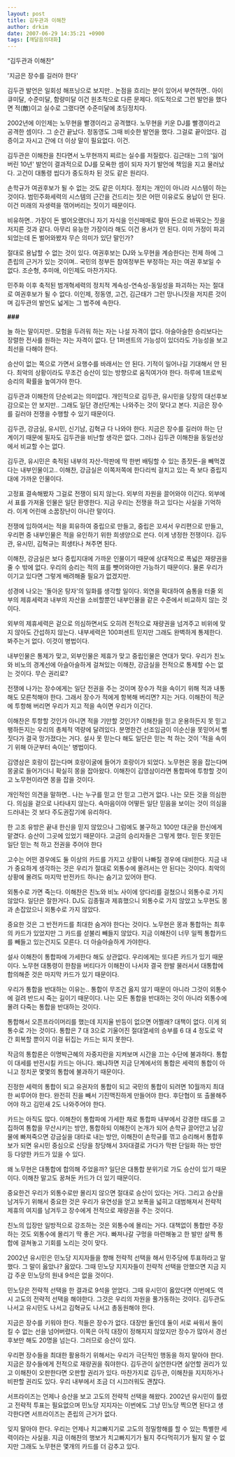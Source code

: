 ```yaml
---
layout: post
title: 김두관과 이해찬
author: drkim
date: 2007-06-29 14:35:21 +0900
tags: [깨달음의대화]
---
```


  


  “김두관과 이해찬” 



  '지금은 장수를 길러야 한다'


김두관 발언은 일회성 해프닝으로 보지만.. 논점을 흐리는 분이 있어서 부연하면.. 아이큐미달, 수준미달, 함량미달 이건 원초적으로 다른 문제다. 의도적으로 그런 발언을 했다면 적(敵)이고 실수로 그랬다면 수준미달에 초딩정치다. 

2002년에 이인제는 노무현을 빨갱이라고 공격했다. 노무현을 키운 DJ를 빨갱이라고 공격한 셈이다. 그 순간 끝났다. 정동영도 그때 비슷한 발언을 했다. 그걸로 끝이었다. 검증이고 자시고 간에 더 이상 말이 필요없다. 이건.

김두관은 이해찬을 친다면서 노무현까지 찌르는 실수를 저질렀다. 김근태는 그의 '잃어버린 10년' 발언이 결과적으로 DJ를 모욕한 셈이 되자 자기 발언에 책임을 지고 물러났다. 고건이 대통령 씹다가 중도하차 된 것도 같은 원리다. 

손학규가 여권후보가 될 수 없는 것도 같은 이치다. 정치는 개인이 아니라 시스템이 하는 것이다. 범민주화세력의 시스템의 근간을 건드리는 짓은 어떤 이유로도 용납이 안 된다. 이건 미래의 자생력을 꺾어버리는 짓이기 때문이다. 

비유하면.. 가장이 돈 벌어오랬더니 자기 자식을 인신매매로 팔아 돈으로 바꿔오는 짓을 저지른 것과 같다. 아무리 유능한 가장이라 해도 이건 용서가 안 된다. 이미 가정이 파괴되었는데 돈 벌어와봤자 무슨 의미가 있단 말인가?

절대로 용납할 수 없는 것이 있다. 여권후보는 DJ와 노무현을 계승한다는 전제 하에 그 존립의 근거가 있는 것이며.. 국민의 정부든 참여정부든 부정하는 자는 여권 후보일 수 없다. 조순형, 추미애, 이인제도 마찬가지다. 

민주화 이후 축적된 범개혁세력의 정치적 계속성-연속성-동일성을 파괴하는 자는 절대로 여권후보가 될 수 없다. 이인제, 정동영, 고건, 김근태가 그런 망나니짓을 저지른 것이며 김두관의 발언도 넓게는 그 범주에 속한다. 

**###**

늘 하는 말이지만.. 모험을 두려워 하는 자는 나설 자격이 없다. 아슬아슬한 승리보다는 장렬한 전사를 원하는 자는 자격이 없다. 단 1퍼센트의 가능성이 있더라도 가능성을 보고 최선을 다해야 한다. 

승산이 없는 쪽으로 가면서 요행수를 바래서는 안 된다. 기적이 일어나길 기대해서 안 된다. 최악의 상황이라도 무조건 승산이 있는 방향으로 움직여가야 한다. 하루에 1프로씩 승리의 확률을 높여가야 한다. 

김두관과 이해찬의 단순비교는 의미없다. 개인적으로 김두관, 유시민을 당장의 대선후보감으로는 안 보지만.. 그래도 일단 경선단계는 나와주는 것이 맞다고 본다. 지금은 장수를 길러야 전쟁을 수행할 수 있기 때문이다. 

김두관, 강금실, 유시민, 신기남, 김혁규 다 나와야 한다. 지금은 장수를 길러야 하는 단계이기 때문에 필자도 김두관을 비난할 생각은 없다. 그러나 김두관 이해찬을 동일선상에서 비교할 수는 없다.

김두관, 유시민은 축적된 내부의 자산-막판에 딱 한번 배팅할 수 있는 종잣돈-을 빼먹겠다는 내부인물이고.. 이해찬, 강금실은 이쪽저쪽에 한다리씩 걸치고 있는 즉 보다 중립지대에 가까운 인물이다. 

고정표 결속해봤자 그걸로 전쟁이 되지 않는다. 외부의 자원을 끌어와야 이긴다. 외부에서 표를 가져올 인물은 일단 환영한다. 지금 우리는 전쟁을 하고 있다는 사실을 기억하라. 이게 어린애 소꿉장난이 아니란 말이다. 

전쟁에 임하여서는 적을 회유하여 중립으로 만들고, 중립은 꼬셔서 우리편으로 만들고, 우리편 중 내부인물은 적을 유인하기 위한 희생양으로 쓴다. 이게 냉정한 전쟁이다. 김두관, 유시민, 김혁규는 희생타나 쳐주면 된다.

이해찬, 강금실은 보다 중립지대에 가까운 인물이기 때문에 상대적으로 폭넓은 재량권을 줄 수 밖에 없다. 우리의 승리는 적의 표를 뺏어와야만 가능하기 때문이다. 물론 우리가 이기고 있다면 그렇게 배려해줄 필요가 없겠지만.

성경에 나오는 '돌아온 탕자'의 일화를 생각할 일이다. 외연을 확대하여 숨통을 터줄 외부의 제휴세력과 내부의 자산을 소비할뿐인 내부인물을 같은 수준에서 비교하지 않는 것이다. 

외부의 제휴세력은 겉으로 의심하면서도 오히려 전적으로 재량권을 넘겨주고 비위에 맞지 않아도 간섭하지 않는다. 내부세력은 100퍼센트 믿지만 그래도 완벽하게 통제한다. 봐주는거 없다. 이것이 병법이다. 

내부인물은 통제가 맞고, 외부인물은 제휴가 맞고 중립인물은 연대가 맞다. 우리가 친노와 비노의 경계선에 아슬아슬하게 걸쳐있는 이해찬, 강금실을 전적으로 통제할 수는 없는 것이다. 무슨 권리로? 

전쟁에 나가는 장수에게는 일단 전권을 주는 것이며 장수가 적을 속이기 위해 적과 내통해도 모른척해야 한다. 그래서 장수가 적에게 항복해 버리면? 지는 거다. 이해찬이 적군에 투항해 버리면 우리가 지고 적을 속이면 우리가 이긴다. 

이해찬은 투항할 것인가 아니면 적을 기만할 것인가? 이해찬을 믿고 운용하든지 못 믿고 팽하든지는 우리의 총체적 역량에 달려있다. 분명한건 선조임금이 이순신을 못믿어서 뻘짓다가 결국 망가졌다는 거다. 설사 못 믿는다 해도 일단은 믿는 척 하는 것이 '적을 속이기 위해 아군부터 속이는' 병법이다. 

김영삼은 호랑이 잡는다며 호랑이굴에 들어가 호랑이가 되었다. 노무현은 몽을 잡는다며 몽굴로 들어가더니 확실히 몽을 잡아왔다. 이해찬이 김영삼이라면 통합파에 투항할 것이고 노무현이라면 몽을 잡을 것이다. 

개인적인 의견을 말하면.. 나는 누구를 믿고 안 믿고 그런거 없다. 나는 모든 것을 의심한다. 의심을 겉으로 나타내지 않는다. 속마음이야 어떻든 일단 믿음을 보이는 것이 의심을 드러내는 것 보다 주도권잡기에 유리하다. 

한 고조 유방은 끝내 한신을 믿지 않았으나 그럼에도 불구하고 100만 대군을 한신에게 맡겼다. 승산이 그곳에 있었기 때문이다. 고금의 승리자들은 그렇게 했다. 믿든 못믿든 일단 믿는 척 하고 전권을 주어야 한다

고수는 어떤 경우에도 둘 이상의 카드를 가지고 상황이 나빠질 경우에 대비한다. 지금 내가 중요하게 생각하는 것은 우리가 절대로 외통수에 몰려서는 안 된다는 것이다. 최악의 상황에 몰려도 마지막 반전카드 하나는 숨기고 있어야 한다. 

외통수로 가면 죽는다. 이해찬은 친노와 비노 사이에 양다리를 걸쳤으니 외통수로 가지 않았다. 일단은 잘한거다. DJ도 김종필과 제휴했으니 외통수로 가지 않았고 노무현도 몽과 손잡았으니 외통수로 가지 않았다.

중요한 것은 그 반전카드를 최대한 숨겨야 한다는 것이다. 노무현은 몽과 통합하는 최후의 카드가 있었지만 그 카드를 섣불리 빼들지 않았다. 지금 이해찬이 너무 일찍 통합카드를 빼들고 있는건지도 모른다. 더 아슬아슬하게 가야한다. 

설사 이해찬이 통합파에 가세한다 해도 상관없다. 우리에게는 또다른 카드가 있기 때문이다. 노무현 대통령이 한참을 버티다가 이해찬이 나서자 결국 한발 물러서서 대통합에 합의해준 것은 마지막 카드가 있기 때문이다. 

우리가 통합을 반대하는 이유는.. 통합이 무조건 옳지 않기 때문이 아니라 그것이 외통수에 걸려 반드시 죽는 길이기 때문이다. 나는 모든 통합을 반대하는 것이 아니라 외통수에 몰려 다죽는 통합을 반대하는 것이다. 

통합해서 오픈프라이머리를 했는데 지지율 반등이 없으면 어쩔래? 대책이 없다. 이게 외통수로 가는 것이다. 통합은 7 대 3으로 기울어진 절대열세의 승부를 6 대 4 정도로 약간 회복할 뿐이지 이걸 뒤집는 카드는 되지 못한다. 

작금의 통합론은 이명박근혜의 자중지란을 지켜보며 시간을 끄는 수단에 불과하다. 통합이 대세를 반전시킬 카드는 아니다. 왜냐하면 지금 단계에서의 통합은 세력의 통합이 아니고 정치꾼 몇몇의 통합에 불과하기 때문이다. 

진정한 세력의 통합이 되고 유권자의 통합이 되고 국민의 통합이 되려면 10월까지 최대한 씨루어야 한다. 완전히 진을 빼서 기진맥진하게 만들어야 한다. 후단협이 또 출몰해주어야 하고 김민새 2도 나와주어야 한다. 

카드는 아직도 많다. 이해찬이 통합파에 가세한 채로 통합파 내부에서 강경한 태도를 고집하여 통합을 무산시키는 방안, 통합하되 이해찬이 논개가 되어 손학규 끌어안고 남강물에 빠져죽으면 강금실을 대타로 내는 방안, 이해찬이 손학규를 꺾고 승리해서 통합후보가 되면 유시민 중심으로 신당을 창당해서 3자대결로 가다가 막판 단일화 하는 방안 등 다양한 카드가 있을 수 있다. 

왜 노무현은 대통합에 합의해 주었을까? 일단은 대통합 분위기로 가도 승산이 있기 때문이다. 이해찬 말고도 꿍쳐둔 카드가 더 있기 때문이다. 

중요한건 우리가 외통수로만 몰리지 않으면 절대로 승산이 있다는 거다. 그리고 승산을 남겨두기 위해서 중요한 것은 우리가 유연성을 얻고 보폭을 넓히고 대범해져서 전략적 제휴의 여지를 남겨두고 장수에게 전적으로 재량권을 주는 것이다. 

친노의 입장만 일방적으로 강조하는 것은 외통수에 몰리는 거다. 대책없이 통합만 주장하는 것도 외통수에 몰리기 딱 좋은 거다. 빠져나갈 구멍을 마련해놓고 한 발만 살짝 통합에 걸쳐놓고 기회를 노리는 것이 맞다. 

2002년 유시민은 민노당 지지자들을 향해 전략적 선택을 해서 민주당에 투표하라고 말했다. 그 말이 옳았나? 옳았다. 그때 민노당 지지자들이 전략적 선택을 안했으면 지금 지갑 주운 민노당의 원내 9석은 없을 것이다. 

민노당은 전략적 선택을 한 결과로 9석을 얻었다. 그때 유시민이 옳았다면 이번에도 역시 고도의 전략적 선택을 해야한다. 그것은 우리의 자원을 풀가동하는 것이다. 김두관도 나서고 유시민도 나서고 김혁규도 나서고 총동원해야 한다. 

지금은 장수를 키워야 한다. 적들은 장수가 없다. 대장만 둘인데 둘이 서로 싸워서 돌이킬 수 없는 선을 넘어버렸다. 이쪽은 아직 대장이 정해지지 않았지만 장수가 많아서 경선후보만 해도 20명을 넘는다. 그러므로 승산이 있다. 

우리편 장수들을 최대한 활용하기 위해서는 우리가 극단적인 행동을 하지 말아야 한다. 지금은 장수들에게 전적으로 재량권을 줘야한다. 김두관이 실언한다면 실언할 권리가 있고 이해찬이 오판한다면 오판할 권리가 있다. 마찬가지로 김두관, 이해찬을 지지하거나 비판할 권리도 있다. 우리 내부에서 조금 더 시끄러워도 괜찮다. 

서프라이즈는 언제나 승산을 보고 고도의 전략적 선택을 해왔다. 2002년 유시민이 틀렸고 전략적 투표는 필요없으며 민노당 지지자는 이번에도 그냥 민노당 찍으면 된다고 생각한다면 서프라이즈는 존립의 근거가 없다. 

잊지 말아야 한다. 우리는 언제나 치고빠지기로 고도의 정밀항해를 할 수 있는 특별한 세력이라는 사실을. 지금 이해찬의 행보가 치고빠지기가 될지 주다먹히기가 될지 알 수 없지만 그래도 노무현은 몇개의 카드를 더 감추고 있다. 


  